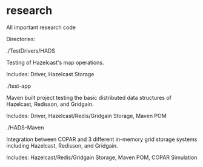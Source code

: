 # research
All important research code

Directories:

./TestDrivers/HADS

Testing of Hazelcast's map operations.
  
  Includes: Driver, Hazelcast Storage

./test-app

Maven built project testing the basic distributed data structures of Hazelcast, Redisson, and Gridgain.
  
  Includes: Driver, Hazelcast/Redis/Gridgain Storage, Maven POM

./HADS-Maven

Integration between COPAR and 3 different in-memory grid storage systems including Hazelcast, Redisson, and Gridgain.
  
  Includes: Hazelcast/Redis/Gridgain Storage, Maven POM, COPAR Simulation
